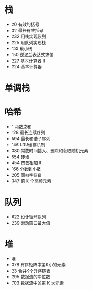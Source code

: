 # 栈

- 20 有效的括号
- 32 最长有效括号
- 232 用栈实现队列
- 225 用队列实现栈
- 155 最小栈
- 150 逆波兰表达式求值
- 227 基本计算器 II
- 224 基本计算器

# 单调栈



# 哈希

- 1 两数之和
- 128 最长连续序列
- 594 最长和谐子序列
- 146 LRU缓存机制
- 380 常数时间插入、删除和获取随机元素
- 554 砖墙
- 454 四数相加 II
- 166 分数到小数
- 205 同构字符串
- 347 前 K 个高频元素

# 队列

- 622 设计循环队列
- 239 滑动窗口最大值

# 堆

- 堆
- 378 有序矩阵中第K小的元素
- 23 合并K个升序链表
- 295 数据流的中位数
- 703 数据流中的第 K 大元素

















